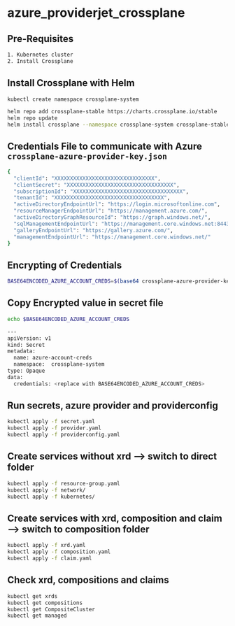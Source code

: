 # azure_providerjet_crossplane

## Pre-Requisites

```bash
1. Kubernetes cluster
2. Install Crossplane
```

## Install Crossplane with Helm

```bash
kubectl create namespace crossplane-system

helm repo add crossplane-stable https://charts.crossplane.io/stable
helm repo update
helm install crossplane --namespace crossplane-system crossplane-stable/crossplane
```

## Credentials File to communicate with Azure `crossplane-azure-provider-key.json`

```bash
{
  "clientId": "XXXXXXXXXXXXXXXXXXXXXXXXXXXXXXXX",
  "clientSecret": "XXXXXXXXXXXXXXXXXXXXXXXXXXXXXXXXXX",
  "subscriptionId": "XXXXXXXXXXXXXXXXXXXXXXXXXXXXXXXXXXX",
  "tenantId": "XXXXXXXXXXXXXXXXXXXXXXXXXXXXXXXXXXX",
  "activeDirectoryEndpointUrl": "https://login.microsoftonline.com",
  "resourceManagerEndpointUrl": "https://management.azure.com/",
  "activeDirectoryGraphResourceId": "https://graph.windows.net/",
  "sqlManagementEndpointUrl": "https://management.core.windows.net:8443/",
  "galleryEndpointUrl": "https://gallery.azure.com/",
  "managementEndpointUrl": "https://management.core.windows.net/"
}
```

## Encrypting of Credentials

```bash
BASE64ENCODED_AZURE_ACCOUNT_CREDS=$(base64 crossplane-azure-provider-key.json | tr -d "\n")
```

## Copy Encrypted value in secret file

```bash
echo $BASE64ENCODED_AZURE_ACCOUNT_CREDS

---
apiVersion: v1
kind: Secret
metadata:
  name: azure-account-creds
  namespace:  crossplane-system
type: Opaque
data:
  credentials: <replace with BASE64ENCODED_AZURE_ACCOUNT_CREDS>
```

## Run secrets, azure provider and providerconfig

```bash
kubectl apply -f secret.yaml
kubectl apply -f provider.yaml
kubectl apply -f providerconfig.yaml
```

## Create services without xrd --> switch to direct folder

```bash
kubectl apply -f resource-group.yaml
kubectl apply -f network/
kubectl apply -f kubernetes/
```

## Create services with xrd, composition and claim --> switch to composition folder

```bash
kubectl apply -f xrd.yaml
kubectl apply -f composition.yaml
kubectl apply -f claim.yaml
```

## Check xrd, compositions and claims

```bash
kubectl get xrds
kubectl get compositions
kubectl get CompositeCluster
kubectl get managed
```
